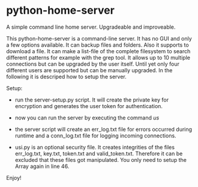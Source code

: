# python-home-server
A simple command line home server. Upgradeable and improveable.

This python-home-server is a command-line server. It has no GUI 
and only a few options available. It can backup files and folders. Also it
supports to download a file. It can make a list-file of the complete filesystem 
to search different patterns for example with the grep tool. It allows up to 10
multiple connections but can be upgraded by the user itself. Until yet only four 
different users are supported but can be manually upgraded.
In the following it is descriped how to setup the server.

Setup:

- run the server-setup.py script. It will create the private key for encryption and generates the user token for authentication.

- now you can run the server by executing the command *us*

- the server script will create an err_log.txt file for errors occurred during runtime
  and a conn_log.txt file for logging incoming connections.

- usi.py is an optional security file. It creates integrities of the files err_log.txt, key.txt, token.txt and valid_token.txt.
  Therefore it can be excluded that these files got manipulated.
  You only need to setup the Array again in line 46.

Enjoy!

